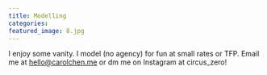 ```yaml
---
title: Modelling
categories:
featured_image: 8.jpg
---
```

I enjoy some vanity. I model (no agency) for fun at small rates or TFP. Email me at hello@carolchen.me or dm me on Instagram at circus_zero!


<script src="https://apps.elfsight.com/p/platform.js" defer></script>
<div class="elfsight-app-5d92048c-cba6-4ec4-8787-d173cf20dd6d"></div>
